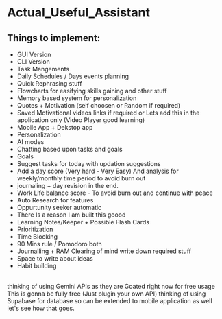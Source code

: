# Actual_Useful_Assistant
## Things to implement:
* GUI Version
* CLI Version
* Task Mangements
* Daily Schedules / Days events planning
* Quick Rephrasing stuff
* Flowcharts for easifying skills gaining and other stuff
* Memory based system for personalization
* Quotes + Motivation (self choosen or Random if required)
* Saved Motivational videos links if required or Lets add this in the application only (Video Player good learning)
* Mobile App + Dekstop app
* Personalization
* AI modes
* Chatting based upon tasks and goals
* Goals
* Suggest tasks for today with updation suggestions
* Add a day score (Very hard - Very Easy) And analysis for weekly/monthly time period to avoid burn out
* journaling + day revision in the end.
* Work Life balance score - To avoid burn out and continue with peace
* Auto Research for features
* Oppurtunity seeker automatic
* There Is a reason I am built this goood
* Learning Notes/Keeper + Possible Flash Cards
* Prioritization
* Time Blocking
* 90 Mins rule / Pomodoro both
* Journalling + RAM Clearing of mind write down required stuff
* Space to write about ideas
* Habit building
<br>
thinking of using Gemini APIs as they are Goated right now for free usage
This is gonna be fully free (Just plugin your own API)
thinking of using Supabase for database so can be extended to mobile application as well let's see how that goes.

